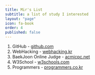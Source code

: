 ```yaml
---
title: Mir's List
subtitle: a list of study I interested
layout: "page"
icon: fa-book
order: 4
published: false
---
```

1. GitHub - [github.com](https://github.com)
2. WebHacking - [webhacking.kr](https://webhacking.kr)
3. BaekJoon Online Judge - [acmicpc.net](https://www.acmicpc.net)
4. W3School - [w3schools.com](https://www.w3schools.com)
5. Programmers - [programmers.co.kr](https://programmers.co.kr)